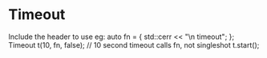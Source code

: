 # Timeout
Include the header to use
eg:
auto fn = []() { std::cerr << "\n timeout"; };
Timeout t(10, fn, false); // 10 second timeout calls fn, not singleshot
t.start();
